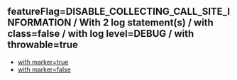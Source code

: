 ## featureFlag=DISABLE_COLLECTING_CALL_SITE_INFORMATION / With 2 log statement(s) / with class=false / with log level=DEBUG / with throwable=true

* [with marker=true](marker-true/index.md)
* [with marker=false](marker-false/index.md)


